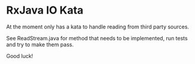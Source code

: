 # RxJava IO Kata

At the moment only has a kata to handle reading from third party sources.

See ReadStream.java for method that needs to be implemented, run tests and try to make them pass.

Good luck!

